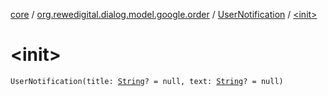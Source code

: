 [core](../../index.md) / [org.rewedigital.dialog.model.google.order](../index.md) / [UserNotification](index.md) / [&lt;init&gt;](./-init-.md)

# &lt;init&gt;

`UserNotification(title: `[`String`](https://kotlinlang.org/api/latest/jvm/stdlib/kotlin/-string/index.html)`? = null, text: `[`String`](https://kotlinlang.org/api/latest/jvm/stdlib/kotlin/-string/index.html)`? = null)`